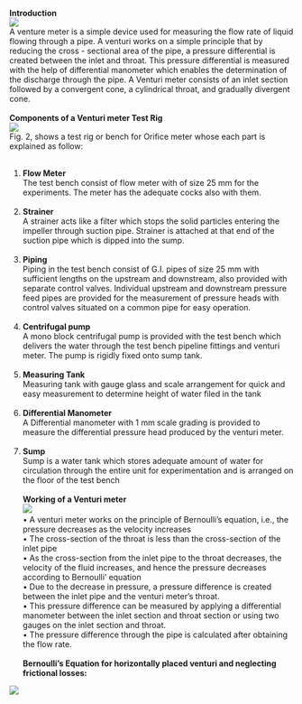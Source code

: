 <b>Introduction</b><br>
<c><image src="images/image1.PNG"></c><br>
A venture meter is a simple device used for measuring the flow rate of liquid flowing through a pipe. A venturi works on a simple principle that by reducing the cross - sectional area of the pipe, a pressure differential is created between the inlet and throat. This pressure differential is measured with the help of differential manometer which enables the determination of the discharge through the pipe. A Venturi meter consists of an inlet section followed by a convergent cone, a cylindrical throat, and gradually divergent cone.<br><br>
<b>Components of a Venturi meter Test Rig</b><br>
<c><image src="images/image2.PNG"></c><br>
Fig. 2, shows a test rig or bench for Orifice meter whose each part is explained as follow: <br><br>
1. <b>Flow Meter</u></b><br>
The test bench consist of flow meter with of size 25 mm for the experiments. The meter has the adequate cocks also with them.<br><br>
2. <b>Strainer</u></b><br>
A strainer acts like a filter which stops the solid particles entering the impeller through suction pipe. Strainer is attached at that end of the suction pipe which is dipped into the sump.<br><br>
3. <b>Piping</b><br>
Piping in the test bench consist of G.I. pipes of size 25 mm with sufficient lengths on the upstream and downstream, also provided with separate control valves. Individual upstream and downstream pressure feed pipes are provided for the measurement of pressure heads with control valves situated on a common pipe for easy operation. <br><br>
4. <b>Centrifugal pump</b><br>
A mono block centrifugal pump is provided with the test bench which delivers the water through the test bench pipeline fittings and venturi meter. The pump is rigidly fixed onto sump tank. <br><br>
5. <b>Measuring Tank</b><br>
Measuring tank with gauge glass and scale arrangement for quick and easy measurement to determine height of water filed in the tank<br><br>
6. <b>Differential Manometer</b><br>
A Differential manometer with 1 mm scale grading is provided to measure the differential pressure head produced by the venturi meter.<br><br>
7. <b>Sump</b><br>
Sump is a water tank which stores adequate amount of water for circulation through the entire unit for experimentation and is arranged on the floor of the test bench<br><br>
<b>Working of a Venturi meter</b><br>
<image src="images/image3.PNG"><br>
•	A venturi meter works on the principle of Bernoulli’s equation, i.e., the pressure decreases as the velocity increases<br>
•	The cross-section of the throat is less than the cross-section of the inlet pipe<br>
•	As the cross-section from the inlet pipe to the throat decreases, the velocity of the fluid increases, and hence the pressure decreases according to Bernoulli’ equation<br>
•	Due to the decrease in pressure, a pressure difference is created between the inlet pipe and the venturi meter’s throat.<br>
•	This pressure difference can be measured by applying a differential manometer between the inlet section and throat section or using two gauges on the inlet section and throat.<br>
•	The pressure difference through the pipe is calculated after obtaining the flow rate.<br><br>
<b>Bernoulli’s Equation for horizontally placed venturi and neglecting frictional losses:</b><br>
<image src="images/image4.PNG">
